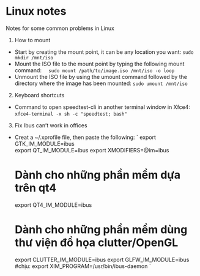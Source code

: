 Linux notes
================
Notes for some common problems in Linux

1. How to mount
- Start by creating the mount point, it can be any location you want:
`
	sudo mkdir /mnt/iso
`
- Mount the ISO file to the mount point by typing the following mount command:
`	sudo mount /path/to/image.iso /mnt/iso -o loop
`
- Unmount the ISO file by using the umount command followed by the directory where the image has been mounted:
`
	sudo umount /mnt/iso
`
2. Keyboard shortcuts
- Command to open speedtest-cli in another terminal window in Xfce4:
`
	xfce4-terminal -x sh -c "speedtest; bash"
`

3. Fix Ibus can’t work in offices
- Creat a ~/.xprofile file, then paste the following:
`
	export GTK_IM_MODULE=ibus	
	export QT_IM_MODULE=ibus
	export XMODIFIERS=@im=ibus
	# Dành cho những phần mềm dựa trên qt4
	export QT4_IM_MODULE=ibus
	# Dành cho những phần mềm dùng thư viện đồ họa clutter/OpenGL
	export CLUTTER_IM_MODULE=ibus
	export GLFW_IM_MODULE=ibus
	#chịu:
	export XIM_PROGRAM=/usr/bin/ibus-daemon
`
